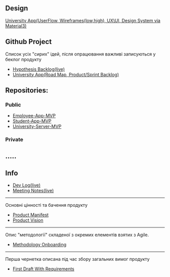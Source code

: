 ## Design
[University App(UserFlow, Wireframes(low,high), UX\UI, Design System via Material3)](https://www.figma.com/design/4oaraBMb1Cox7xEsbfEWxC/University-App?node-id=0-1&t=6WuHtslwAh3BGHW9-1)
## Github Project
Список усіх "сирих" ідей, після опрацювання важливі записуються у беклог продукту
- [Hypothesis Backlog(live)](./Hypothesis%20Backlog.md)
- [University App(Road Map, Product/Sprint Backlog)](https://github.com/orgs/KharMa-Edu/projects/2)
## Repositories:
### Public
- [Employee-App-MVP](https://github.com/KharMa-Edu/Employee-App-MVP)
- [Student-App-MVP](https://github.com/KharMa-Edu/Student-App-MVP)
- [University-Server-MVP](https://github.com/KharMa-Edu/University-Server-MVP)
 ### Private
.....
---
## Info
- [Dev Log(live)](./Dev%20Log.md)
- [Meeting Notes(live)](./Meeting%20Notes.md)
---
Основні цінності та бачення продукту
- [Product Manifest](./Product%20Manifest.md)
- [Product Vision](./Product%20Vision.md)
---
Опис "методології" складеної з окремих елементів взятих з Agile.
- [Methodology Onboarding](./Methodology%20Onboarding.md)
---
Перша чернетка описана під час збору загальних вимог продукту
- [First Draft With Requirements](./First%20Draft%20With%20Requirements.md)
